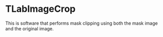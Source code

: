 # TLabImageCrop
This is software that performs mask clipping using both the mask image and the original image.  
